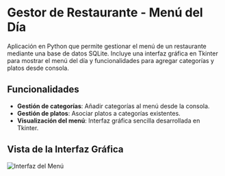 # Gestor de Restaurante - Menú del Día

Aplicación en Python que permite gestionar el menú de un restaurante mediante una base de datos SQLite. Incluye una interfaz gráfica en Tkinter para mostrar el menú del día y funcionalidades para agregar categorías y platos desde consola.

## Funcionalidades
- **Gestión de categorías**: Añadir categorías al menú desde la consola.
- **Gestión de platos**: Asociar platos a categorías existentes.
- **Visualización del menú**: Interfaz gráfica sencilla desarrollada en Tkinter.

## Vista de la Interfaz Gráfica
![Interfaz del Menú](menu_interface.png)
